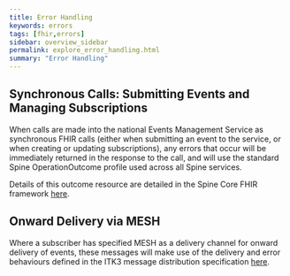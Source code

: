 ```yaml
---
title: Error Handling
keywords: errors
tags: [fhir,errors]
sidebar: overview_sidebar
permalink: explore_error_handling.html
summary: "Error Handling"
---
```


## Synchronous Calls: Submitting Events and Managing Subscriptions ##

When calls are made into the national Events Management Service as synchronous FHIR calls (either when submitting an event to the service, or when creating or updating subscriptions), any errors that occur will be immediately returned in the response to the call, and will use the standard Spine OperationOutcome profile used across all Spine services.

Details of this outcome resource are detailed in the Spine Core FHIR framework [here](https://developer.nhs.uk/apis/spine-core/resources_error_handling.html).

## Onward Delivery via MESH ##

Where a subscriber has specified MESH as a delivery channel for onward delivery of events, these messages will make use of the delivery and error behaviours defined in the ITK3 message distribution specification [here](https://nhsconnect.github.io/ITK3-FHIR-Messaging-Distribution/explore_response_codes.html).

